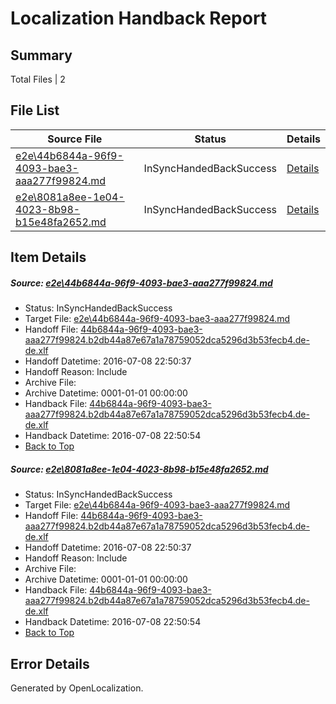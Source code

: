 # <a name='report-top'></a> Localization Handback Report

## Summary
 Total Files | 2

## File List
 Source File | Status | Details 
 ----------- | ------ | ------- 
 [e2e\44b6844a-96f9-4093-bae3-aaa277f99824.md](https://github.com/OpenLocalizationTestOrg/oltest/blob/1bcdc3b5a3aca3cb9771f5cce526e6beccc0ad6f/e2e/44b6844a-96f9-4093-bae3-aaa277f99824.md) | InSyncHandedBackSuccess | [Details](#fa80c48a74503fcc31ba6cd0a7175f938adec7221)
 [e2e\8081a8ee-1e04-4023-8b98-b15e48fa2652.md](https://github.com/OpenLocalizationTestOrg/oltest/blob/1bcdc3b5a3aca3cb9771f5cce526e6beccc0ad6f/e2e/8081a8ee-1e04-4023-8b98-b15e48fa2652.md) | InSyncHandedBackSuccess | [Details](#fa80c48a74503fcc31ba6cd0a7175f938adec7222)

## Item Details
##### <a name='fa80c48a74503fcc31ba6cd0a7175f938adec7221'></a> Source: [e2e\44b6844a-96f9-4093-bae3-aaa277f99824.md](https://github.com/OpenLocalizationTestOrg/oltest/blob/1bcdc3b5a3aca3cb9771f5cce526e6beccc0ad6f/e2e/44b6844a-96f9-4093-bae3-aaa277f99824.md)
* Status: InSyncHandedBackSuccess
* Target File: [e2e\44b6844a-96f9-4093-bae3-aaa277f99824.md](https://github.com/OpenLocalizationTestOrg/oltest-dede-fly/blob/33146f6c87fa83442f6ccbc4bd23a3897694e007/e2e/44b6844a-96f9-4093-bae3-aaa277f99824.md)
* Handoff File: [44b6844a-96f9-4093-bae3-aaa277f99824.b2db44a87e67a1a78759052dca5296d3b53fecb4.de-de.xlf](https://github.com/OpenLocalizationTestOrg/olhandoff-e2e/blob/5dfc70db737316d2add0f9e7d16351ce2fae50cd/ol-handoff/OpenLocalizationTestOrg/oltest-dede-fly/ci/ht/44b6844a-96f9-4093-bae3-aaa277f99824.b2db44a87e67a1a78759052dca5296d3b53fecb4.de-de.xlf)
* Handoff Datetime: 2016-07-08 22:50:37
* Handoff Reason: Include
* Archive File: 
* Archive Datetime: 0001-01-01 00:00:00
* Handback File: [44b6844a-96f9-4093-bae3-aaa277f99824.b2db44a87e67a1a78759052dca5296d3b53fecb4.de-de.xlf](https://github.com/OpenLocalizationTestOrg/olhandback-e2e/blob/ac38baa05bf12ab769e6cf77cd3c66c13bbfaee2/ol-handback/OpenLocalizationTestOrg/oltest-dede-fly/ci/ht/44b6844a-96f9-4093-bae3-aaa277f99824.b2db44a87e67a1a78759052dca5296d3b53fecb4.de-de.xlf)
* Handback Datetime: 2016-07-08 22:50:54
* [Back to Top](#report-top)

##### <a name='fa80c48a74503fcc31ba6cd0a7175f938adec7222'></a> Source: [e2e\8081a8ee-1e04-4023-8b98-b15e48fa2652.md](https://github.com/OpenLocalizationTestOrg/oltest/blob/1bcdc3b5a3aca3cb9771f5cce526e6beccc0ad6f/e2e/8081a8ee-1e04-4023-8b98-b15e48fa2652.md)
* Status: InSyncHandedBackSuccess
* Target File: [e2e\44b6844a-96f9-4093-bae3-aaa277f99824.md](https://github.com/OpenLocalizationTestOrg/oltest-dede-fly/blob/33146f6c87fa83442f6ccbc4bd23a3897694e007/e2e/44b6844a-96f9-4093-bae3-aaa277f99824.md)
* Handoff File: [44b6844a-96f9-4093-bae3-aaa277f99824.b2db44a87e67a1a78759052dca5296d3b53fecb4.de-de.xlf](https://github.com/OpenLocalizationTestOrg/olhandoff-e2e/blob/5dfc70db737316d2add0f9e7d16351ce2fae50cd/ol-handoff/OpenLocalizationTestOrg/oltest-dede-fly/ci/ht/44b6844a-96f9-4093-bae3-aaa277f99824.b2db44a87e67a1a78759052dca5296d3b53fecb4.de-de.xlf)
* Handoff Datetime: 2016-07-08 22:50:37
* Handoff Reason: Include
* Archive File: 
* Archive Datetime: 0001-01-01 00:00:00
* Handback File: [44b6844a-96f9-4093-bae3-aaa277f99824.b2db44a87e67a1a78759052dca5296d3b53fecb4.de-de.xlf](https://github.com/OpenLocalizationTestOrg/olhandback-e2e/blob/ac38baa05bf12ab769e6cf77cd3c66c13bbfaee2/ol-handback/OpenLocalizationTestOrg/oltest-dede-fly/ci/ht/44b6844a-96f9-4093-bae3-aaa277f99824.b2db44a87e67a1a78759052dca5296d3b53fecb4.de-de.xlf)
* Handback Datetime: 2016-07-08 22:50:54
* [Back to Top](#report-top)


## Error Details

Generated by OpenLocalization.
